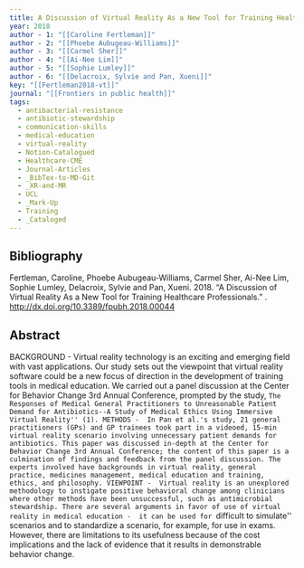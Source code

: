 ```yaml
---
title: A Discussion of Virtual Reality As a New Tool for Training Healthcare Professionals
year: 2018
author - 1: "[[Caroline Fertleman]]"
author - 2: "[[Phoebe Aubugeau-Williams]]"
author - 3: "[[Carmel Sher]]"
author - 4: "[[Ai-Nee Lim]]"
author - 5: "[[Sophie Lumley]]"
author - 6: "[[Delacroix, Sylvie and Pan, Xueni]]"
key: "[[Fertleman2018-vt]]"
journal: "[[Frontiers in public health]]"
tags:
  - antibacterial-resistance
  - antibiotic-stewardship
  - communication-skills
  - medical-education
  - virtual-reality
  - Notion-Catalogued
  - Healthcare-CME
  - Journal-Articles
  - _BibTex-to-MD-Git
  - _XR-and-MR
  - UCL
  - _Mark-Up
  - Training
  - _Cataloged
---
```


## Bibliography
Fertleman, Caroline, Phoebe Aubugeau-Williams, Carmel Sher, Ai-Nee Lim, Sophie Lumley, Delacroix, Sylvie and Pan, Xueni. 2018. “A Discussion of Virtual Reality As a New Tool for Training Healthcare Professionals.” . http://dx.doi.org/10.3389/fpubh.2018.00044

## Abstract
BACKGROUND -  Virtual reality technology is an exciting and emerging field with vast applications. Our study sets out the viewpoint that virtual reality software could be a new focus of direction in the development of training tools in medical education. We carried out a panel discussion at the Center for Behavior Change 3rd Annual Conference, prompted by the study, ``The Responses of Medical General Practitioners to Unreasonable Patient Demand for Antibiotics--A Study of Medical Ethics Using Immersive Virtual Reality'' (1). METHODS -  In Pan et al.'s study, 21 general practitioners (GPs) and GP trainees took part in a videoed, 15-min virtual reality scenario involving unnecessary patient demands for antibiotics. This paper was discussed in-depth at the Center for Behavior Change 3rd Annual Conference; the content of this paper is a culmination of findings and feedback from the panel discussion. The experts involved have backgrounds in virtual reality, general practice, medicines management, medical education and training, ethics, and philosophy. VIEWPOINT -  Virtual reality is an unexplored methodology to instigate positive behavioral change among clinicians where other methods have been unsuccessful, such as antimicrobial stewardship. There are several arguments in favor of use of virtual reality in medical education -  it can be used for ``difficult to simulate'' scenarios and to standardize a scenario, for example, for use in exams. However, there are limitations to its usefulness because of the cost implications and the lack of evidence that it results in demonstrable behavior change.